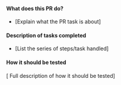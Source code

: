 #### What does this PR do?
- [Explain what the PR task is about]

#### Description of  tasks completed
- [List the series of steps/task handled]

#### How it should be tested
[ Full description of how it should be tested]
